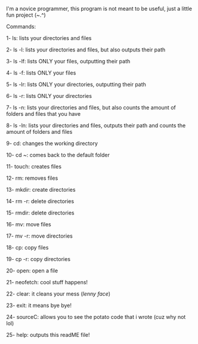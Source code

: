 I'm a novice programmer, this program is not meant to be useful, just a little fun project (~.^)

 Commands:

 1- ls: lists your directories and files

 2- ls -l: lists your directories and files, but also outputs their path

 3- ls -lf: lists ONLY your files, outputting their path

 4- ls -f: lists ONLY your files

 5- ls -lr: lists ONLY your directories, outputting their path

 6- ls -r: lists ONLY your directories

 7- ls -n: lists your directories and files, but also counts the amount of folders and files that you have

 8- ls -ln: lists your directories and files, outputs their path and counts the amount of folders and files

 9- cd: changes the working directory

 10- cd ~: comes back to the default folder

 11- touch: creates files

 12- rm: removes files

 13- mkdir: create directories

 14- rm -r: delete directories

 15- rmdir: delete directories

 16- mv: move files

 17- mv -r: move directories

 18- cp: copy files

 19- cp -r: copy directories

 20- open: open a file

 21- neofetch: cool stuff happens!

 22- clear: it cleans your mess (*lenny face*)

 23- exit: it means bye bye!

 24- sourceC: allows you to see the potato code that i wrote (cuz why not lol)

 25- help: outputs this readME file!

